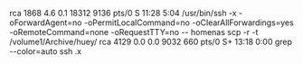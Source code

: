 rca         1868  4.6  0.1  18312  9136 pts/0    S    11:28   5:04 /usr/bin/ssh -x -oForwardAgent=no -oPermitLocalCommand=no -oClearAllForwardings=yes -oRemoteCommand=none -oRequestTTY=no -- homenas scp -r -t /volume1/Archive/huey/
rca         4129  0.0  0.0   9032   660 pts/0    S+   13:18   0:00 grep --color=auto ssh .x
